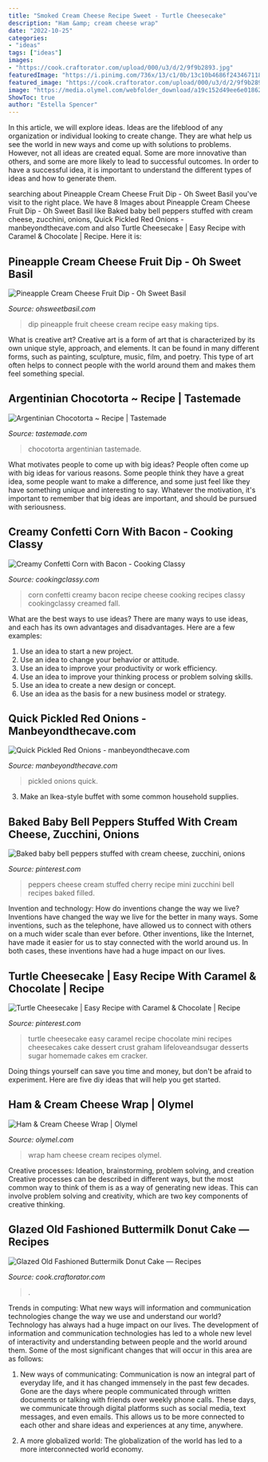 ```yaml
---
title: "Smoked Cream Cheese Recipe Sweet - Turtle Cheesecake"
description: "Ham &amp; cream cheese wrap"
date: "2022-10-25"
categories:
- "ideas"
tags: ["ideas"]
images:
- "https://cook.craftorator.com/upload/000/u3/d/2/9f9b2893.jpg"
featuredImage: "https://i.pinimg.com/736x/13/c1/0b/13c10b4686f2434671184a406cad1333.jpg"
featured_image: "https://cook.craftorator.com/upload/000/u3/d/2/9f9b2893.jpg"
image: "https://media.olymel.com/webfolder_download/a19c152d49ee6e01862cdae4ed674f94/ham-cream-cheese-wrap/ca4deff12a893c9cefda36a31e0010325c605ae2/ham-cream-cheese-wrap.jpg"
ShowToc: true
author: "Estella Spencer"
---
```



In this article, we will explore ideas. Ideas are the lifeblood of any organization or individual looking to create change. They are what help us see the world in new ways and come up with solutions to problems. However, not all ideas are created equal. Some are more innovative than others, and some are more likely to lead to successful outcomes. In order to have a successful idea, it is important to understand the different types of ideas and how to generate them.

	

		
searching about Pineapple Cream Cheese Fruit Dip - Oh Sweet Basil you've visit to the right place. We have 8 Images about Pineapple Cream Cheese Fruit Dip - Oh Sweet Basil like Baked baby bell peppers stuffed with cream cheese, zucchini, onions, Quick Pickled Red Onions - manbeyondthecave.com and also Turtle Cheesecake | Easy Recipe with Caramel &amp; Chocolate | Recipe. Here it is:
		
    
## Pineapple Cream Cheese Fruit Dip - Oh Sweet Basil

<img loading=lazy src="https://ohsweetbasil.com/wp-content/uploads/easy-pineapple-fruit-dip-recipe-8.jpg" onerror="this.onerror=null;this.src='https://tse2.mm.bing.net/th?id=OIP.dT9v7C0zRDDssb7VtSGawAHaLH&amp;pid=15.1';" alt="Pineapple Cream Cheese Fruit Dip - Oh Sweet Basil">

_Source: ohsweetbasil.com_

>dip pineapple fruit cheese cream recipe easy making tips. 

	

What is creative art?
Creative art is a form of art that is characterized by its own unique style, approach, and elements. It can be found in many different forms, such as painting, sculpture, music, film, and poetry. This type of art often helps to connect people with the world around them and makes them feel something special.

    
## Argentinian Chocotorta ~ Recipe | Tastemade

<img loading=lazy src="http://truffle-assets.imgix.net/4152e1f8-chocotorta-l-thumb-us.jpg?w=960&amp;fl=progressive&amp;fm=jpg" onerror="this.onerror=null;this.src='https://tse4.mm.bing.net/th?id=OIP.8vTYDiopIT5pFaPV2AHejwHaEK&amp;pid=15.1';" alt="Argentinian Chocotorta ~ Recipe | Tastemade">

_Source: tastemade.com_

>chocotorta argentinian tastemade. 

	

What motivates people to come up with big ideas?
People often come up with big ideas for various reasons. Some people think they have a great idea, some people want to make a difference, and some just feel like they have something unique and interesting to say. Whatever the motivation, it's important to remember that big ideas are important, and should be pursued with seriousness.

    
## Creamy Confetti Corn With Bacon - Cooking Classy

<img loading=lazy src="https://www.cookingclassy.com/wp-content/uploads/2016/05/creamy_confetti_corn_salad2..jpg" onerror="this.onerror=null;this.src='https://tse1.mm.bing.net/th?id=OIP.Kf9Cryxfu1v5BlQxPD4dpgHaLH&amp;pid=15.1';" alt="Creamy Confetti Corn with Bacon - Cooking Classy">

_Source: cookingclassy.com_

>corn confetti creamy bacon recipe cheese cooking recipes classy cookingclassy creamed fall. 

	

What are the best ways to use ideas?
There are many ways to use ideas, and each has its own advantages and disadvantages. Here are a few examples: 
1. Use an idea to start a new project. 
2. Use an idea to change your behavior or attitude. 
3. Use an idea to improve your productivity or work efficiency. 
4. Use an idea to improve your thinking process or problem solving skills. 
5. Use an idea to create a new design or concept. 
6. Use an idea as the basis for a new business model or strategy.

    
## Quick Pickled Red Onions - Manbeyondthecave.com

<img loading=lazy src="https://manbeyondthecave.com/wp-content/uploads/2019/06/pickled-red-onions-1-of-1-683x1024.jpg" onerror="this.onerror=null;this.src='https://tse1.mm.bing.net/th?id=OIP.3fKaDQpvMG4gv4tg5JaE2QHaLG&amp;pid=15.1';" alt="Quick Pickled Red Onions - manbeyondthecave.com">

_Source: manbeyondthecave.com_

>pickled onions quick. 

	

3. Make an Ikea-style buffet with some common household supplies.

    
## Baked Baby Bell Peppers Stuffed With Cream Cheese, Zucchini, Onions

<img loading=lazy src="https://i.pinimg.com/736x/13/c1/0b/13c10b4686f2434671184a406cad1333.jpg" onerror="this.onerror=null;this.src='https://tse1.mm.bing.net/th?id=OIP.mxLGbK1zLzl0ieDueDnCkgHaIw&amp;pid=15.1';" alt="Baked baby bell peppers stuffed with cream cheese, zucchini, onions">

_Source: pinterest.com_

>peppers cheese cream stuffed cherry recipe mini zucchini bell recipes baked filled. 

	

Invention and technology: How do inventions change the way we live?
Inventions have changed the way we live for the better in many ways. Some inventions, such as the telephone, have allowed us to connect with others on a much wider scale than ever before. Other inventions, like the Internet, have made it easier for us to stay connected with the world around us. In both cases, these inventions have had a huge impact on our lives.

    
## Turtle Cheesecake | Easy Recipe With Caramel &amp; Chocolate | Recipe

<img loading=lazy src="https://i.pinimg.com/736x/68/56/43/6856432c6e0a78da1edf6201666a777d.jpg" onerror="this.onerror=null;this.src='https://tse1.mm.bing.net/th?id=OIP.h30wDmQIS1pongEwwfdI-wHaLH&amp;pid=15.1';" alt="Turtle Cheesecake | Easy Recipe with Caramel &amp; Chocolate | Recipe">

_Source: pinterest.com_

>turtle cheesecake easy caramel recipe chocolate mini recipes cheesecakes cake dessert crust graham lifeloveandsugar desserts sugar homemade cakes em cracker. 

	

Doing things yourself can save you time and money, but don't be afraid to experiment. Here are five diy ideas that will help you get started.

    
## Ham &amp; Cream Cheese Wrap | Olymel

<img loading=lazy src="https://media.olymel.com/webfolder_download/a19c152d49ee6e01862cdae4ed674f94/ham-cream-cheese-wrap/ca4deff12a893c9cefda36a31e0010325c605ae2/ham-cream-cheese-wrap.jpg" onerror="this.onerror=null;this.src='https://tse3.mm.bing.net/th?id=OIP.hk2DWnq1-1LncEaU656LzQHaEU&amp;pid=15.1';" alt="Ham &amp; Cream Cheese Wrap | Olymel">

_Source: olymel.com_

>wrap ham cheese cream recipes olymel. 

	

Creative processes: Ideation, brainstorming, problem solving, and creation
Creative processes can be described in different ways, but the most common way to think of them is as a way of generating new ideas. This can involve problem solving and creativity, which are two key components of creative thinking.

    
## Glazed Old Fashioned Buttermilk Donut Cake — Recipes

<img loading=lazy src="https://cook.craftorator.com/upload/000/u3/d/2/9f9b2893.jpg" onerror="this.onerror=null;this.src='https://tse2.mm.bing.net/th?id=OIP.WNwj6uCS2ps5Ay_z_1AtEAHaLH&amp;pid=15.1';" alt="Glazed Old Fashioned Buttermilk Donut Cake — Recipes">

_Source: cook.craftorator.com_

>. 

	

Trends in computing: What new ways will information and communication technologies change the way we use and understand our world?
Technology has always had a huge impact on our lives. The development of information and communication technologies has led to a whole new level of interactivity and understanding between people and the world around them. Some of the most significant changes that will occur in this area are as follows:
1) New ways of communicating: Communication is now an integral part of everyday life, and it has changed immensely in the past few decades. Gone are the days where people communicated through written documents or talking with friends over weekly phone calls. These days, we communicate through digital platforms such as social media, text messages, and even emails. This allows us to be more connected to each other and share ideas and experiences at any time, anywhere.

2) A more globalized world: The globalization of the world has led to a more interconnected world economy.

